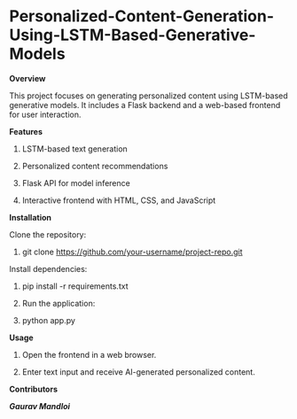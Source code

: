 # Personalized-Content-Generation-Using-LSTM-Based-Generative-Models

**Overview**

This project focuses on generating personalized content using LSTM-based generative models. It includes a Flask backend and a web-based frontend for user interaction.

**Features**

1. LSTM-based text generation

2. Personalized content recommendations

3. Flask API for model inference

4. Interactive frontend with HTML, CSS, and JavaScript

**Installation**

Clone the repository:

1. git clone https://github.com/your-username/project-repo.git

Install dependencies:

1. pip install -r requirements.txt

2. Run the application:

3. python app.py

**Usage**

1. Open the frontend in a web browser.

2. Enter text input and receive AI-generated personalized content.

**Contributors**

***Gaurav Mandloi***
